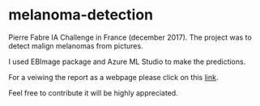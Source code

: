 # melanoma-detection
Pierre Fabre IA Challenge in France (december 2017). The project was to detect malign melanomas from pictures. 

I used EBImage package and Azure ML Studio to make the predictions. 

For a veiwing the report as a webpage please click on this [link](http://htmlpreview.github.io/?https://github.com/yobid/melanoma-detection/blob/master/report.html).

Feel free to contribute it will be highly appreciated. 

